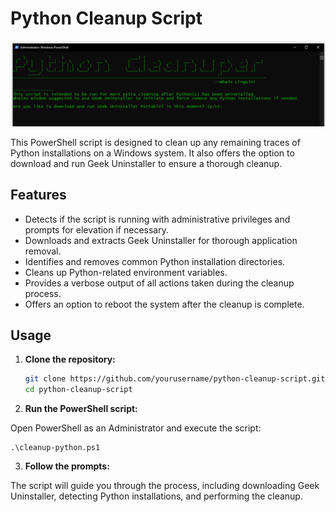 # Python Cleanup Script

![Python Cleanup](https://github.com/whalelinguni/PythonCleanup/blob/main/Untitled.png)

This PowerShell script is designed to clean up any remaining traces of Python installations on a Windows system. It also offers the option to download and run Geek Uninstaller to ensure a thorough cleanup.

## Features

- Detects if the script is running with administrative privileges and prompts for elevation if necessary.
- Downloads and extracts Geek Uninstaller for thorough application removal.
- Identifies and removes common Python installation directories.
- Cleans up Python-related environment variables.
- Provides a verbose output of all actions taken during the cleanup process.
- Offers an option to reboot the system after the cleanup is complete.

## Usage

1. **Clone the repository:**

   ```sh
   git clone https://github.com/yourusername/python-cleanup-script.git
   cd python-cleanup-script

2. **Run the PowerShell script:**

Open PowerShell as an Administrator and execute the script:
```
.\cleanup-python.ps1
```

3. **Follow the prompts:**

The script will guide you through the process, including downloading Geek Uninstaller, detecting Python installations, and performing the cleanup.
